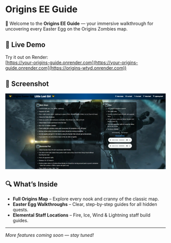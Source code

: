# Origins EE Guide

👻 Welcome to the **Origins EE Guide** — your immersive walkthrough for uncovering every Easter Egg on the Origins Zombies map.

## 🚀 Live Demo

Try it out on Render:  
[https://your-origins-guide.onrender.com](https://your-origins-guide.onrender.com](https://origins-wtyd.onrender.com))

## 📸 Screenshot

![App Screenshot](src/assets/Pictures/ReadMe.png)

## 🔍 What’s Inside

- **Full Origins Map** – Explore every nook and cranny of the classic map.  
- **Easter Egg Walkthroughs** – Clear, step-by-step guides for all hidden quests.  
- **Elemental Staff Locations** – Fire, Ice, Wind & Lightning staff build guides.  

---

*More features coming soon — stay tuned!*  
